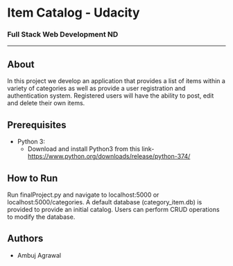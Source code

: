 # Item Catalog - Udacity
### Full Stack Web Development ND
_______________________
## About

In this project we develop an application that provides a list of items within a variety of categories as well as provide a user registration and authentication system. Registered users will have the ability to post, edit and delete their own items.

## Prerequisites
* Python 3:
  + Download and install Python3 from this link-https://www.python.org/downloads/release/python-374/

## How to Run
Run finalProject.py and navigate to localhost:5000 or localhost:5000/categories. A default database (category_item.db) is provided to provide an initial catalog. Users can perform CRUD operations to modify the database.

## Authors
* Ambuj Agrawal




